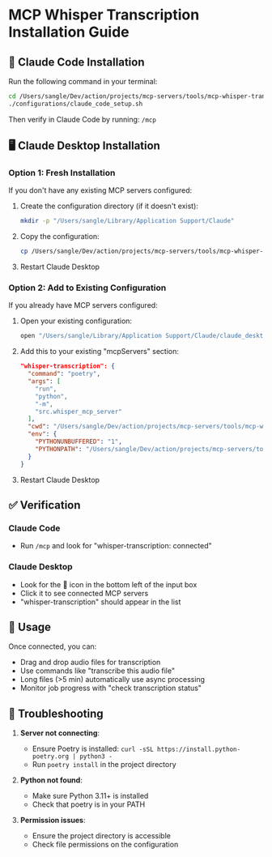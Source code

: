 # MCP Whisper Transcription Installation Guide

## 🚀 Claude Code Installation

Run the following command in your terminal:
```bash
cd /Users/sangle/Dev/action/projects/mcp-servers/tools/mcp-whisper-transcription
./configurations/claude_code_setup.sh
```

Then verify in Claude Code by running: `/mcp`

## 🖥️ Claude Desktop Installation

### Option 1: Fresh Installation
If you don't have any existing MCP servers configured:

1. Create the configuration directory (if it doesn't exist):
   ```bash
   mkdir -p "/Users/sangle/Library/Application Support/Claude"
   ```

2. Copy the configuration:
   ```bash
   cp /Users/sangle/Dev/action/projects/mcp-servers/tools/mcp-whisper-transcription/configurations/claude_desktop_config.json "/Users/sangle/Library/Application Support/Claude/claude_desktop_config.json"
   ```

3. Restart Claude Desktop

### Option 2: Add to Existing Configuration
If you already have MCP servers configured:

1. Open your existing configuration:
   ```bash
   open "/Users/sangle/Library/Application Support/Claude/claude_desktop_config.json"
   ```

2. Add this to your existing "mcpServers" section:
   ```json
   "whisper-transcription": {
     "command": "poetry",
     "args": [
       "run",
       "python",
       "-m",
       "src.whisper_mcp_server"
     ],
     "cwd": "/Users/sangle/Dev/action/projects/mcp-servers/tools/mcp-whisper-transcription",
     "env": {
       "PYTHONUNBUFFERED": "1",
       "PYTHONPATH": "/Users/sangle/Dev/action/projects/mcp-servers/tools/mcp-whisper-transcription"
     }
   }
   ```

3. Restart Claude Desktop

## ✅ Verification

### Claude Code
- Run `/mcp` and look for "whisper-transcription: connected"

### Claude Desktop
- Look for the 🔌 icon in the bottom left of the input box
- Click it to see connected MCP servers
- "whisper-transcription" should appear in the list

## 🎯 Usage

Once connected, you can:
- Drag and drop audio files for transcription
- Use commands like "transcribe this audio file"
- Long files (>5 min) automatically use async processing
- Monitor job progress with "check transcription status"

## 🔧 Troubleshooting

1. **Server not connecting**: 
   - Ensure Poetry is installed: `curl -sSL https://install.python-poetry.org | python3 -`
   - Run `poetry install` in the project directory

2. **Python not found**:
   - Make sure Python 3.11+ is installed
   - Check that poetry is in your PATH

3. **Permission issues**:
   - Ensure the project directory is accessible
   - Check file permissions on the configuration
